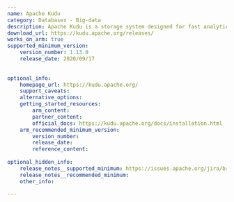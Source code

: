 ```yaml
---
name: Apache Kudu
category: Databases - Big-data
description: Apache Kudu is a storage system designed for fast analytics, supporting real-time data processing and seamless integration with Hadoop ecosystems.
download_url: https://kudu.apache.org/releases/
works_on_arm: true
supported_minimum_version:
    version_number: 1.13.0
    release_date: 2020/09/17
 
 
optional_info:
    homepage_url: https://kudu.apache.org/
    support_caveats:
    alternative_options:
    getting_started_resources:
        arm_content:
        partner_content:
        official_docs: https://kudu.apache.org/docs/installation.html
    arm_recommended_minimum_version:
        version_number:
        release_date:
        reference_content:
 
optional_hidden_info:
    release_notes__supported_minimum: https://issues.apache.org/jira/browse/KUDU-3007
    release_notes__recommended_minimum:
    other_info:
 
---
```

